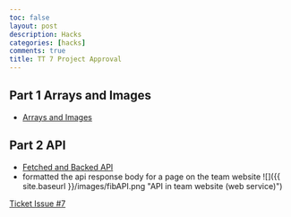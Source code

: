 ```yaml
---
toc: false
layout: post
description: Hacks
categories: [hacks]
comments: true
title: TT 7 Project Approval
---
```


## Part 1 Arrays and Images
- [Arrays and Images](https://tangalice.github.io/alicetang/java/jupyter/2022/09/30/Images.html)

## Part 2 API
- [Fetched and Backed API](https://tangalice.github.io/alicetang/java/jupyter/2022/09/30/API.html)
- formatted the api response body for a page on the team website
![]({{ site.baseurl }}/images/fibAPI.png "API in team website (web service)")

[Ticket Issue #7](https://github.com/tangalice/alicetang/issues/8)
